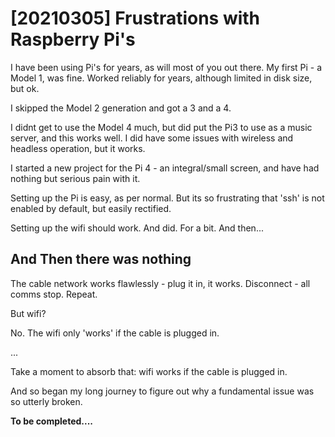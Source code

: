 # [20210305] Frustrations with Raspberry Pi's

I have been using Pi's for years, as will most of you out there. My
first Pi - a Model 1, was fine. Worked reliably for years, although
limited in disk size, but ok.

I skipped the Model 2 generation and got a 3 and a 4.

I didnt get to use the Model 4 much, but did put the Pi3 to use as a
music server, and this works well. I did have some issues with wireless
and headless operation, but it works.

I started a new project for the Pi 4 - an integral/small screen, and
have had nothing but serious pain with it.

Setting up the Pi is easy, as per normal. But its so frustrating that
'ssh' is not enabled by default, but easily rectified.

Setting up the wifi should work. And did. For a bit. And then...

## And Then there was nothing

The cable network works flawlessly - plug it in, it works. Disconnect -
all comms stop. Repeat.

But wifi?

No. The wifi only 'works' if the cable is plugged in.

...

Take a moment to absorb that: wifi works if the cable is plugged in.

And so began my long journey to figure out why a fundamental issue
was so utterly broken.


**To be completed....**
